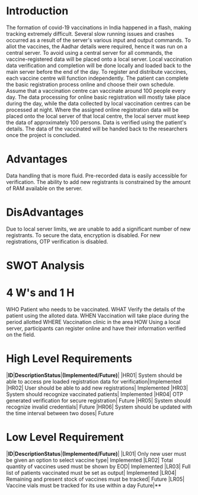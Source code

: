 # Introduction
The formation of covid-19 vaccinations in India happened in a flash, making tracking extremely difficult. Several slow running issues and crashes occurred as a result of the server's various input and output commands. To allot the vaccines, the Aadhar details were required, hence it was run on a central server. To avoid using a central server for all commands, the vaccine-registered data will be placed onto a local server. Local vaccination data verification and completion will be done locally and loaded back to the main server before the end of the day.
To register and distribute vaccines, each vaccine centre will function independently. The patient can complete the basic registration process online and choose their own schedule. Assume that a vaccination centre can vaccinate around 100 people every day. The data processing for online basic registration will mostly take place during the day, while the data collected by local vaccination centres can be processed at night.
Where the assigned online registration data will be placed onto the local server of that local centre, the local server must keep the data of approximately 100 persons. Data is verified using the patient's details. The data of the vaccinated will be handed back to the researchers once the project is concluded.
# Advantages
Data handling that is more fluid.
Pre-recorded data is easily accessible for verification.
The ability to add new registrants is constrained by the amount of RAM available on the server.
# DisAdvantages
Due to local server limits, we are unable to add a significant number of new registrants.
To secure the data, encryption is disabled.
For new registrations, OTP verification is disabled.
# SWOT Analysis

# 4 W's and 1 H
WHO
Patient who needs to be vaccinated.
WHAT
Verify the details of the patient using the alloted data.
WHEN
Vaccination will take place during the period allotted
WHERE
Vaccination clinic in the area
HOW
Using a local server, participants can register online and have their information verified on the field.
# High Level Requirements
|**ID**|**DescriptionStatus**|**(Implemented/Future)**|
|HR01|  System should be able to access pre loaded registration data for verification|Implemented
|HR02|	User should be able to add new registrations|	Implemented
|HR03|	System should recognize vaccinated patients|	Implemented
|HR04|	OTP generated verification for secure registration|	Future
|HR05|	System should recognize invalid credentials|	Future
|HR06|	System should be updated with the time interval between two doses|	Future
# Low Level Requirement
|**ID**|**DescriptionStatus**|**(Implemented/Future)**|
|LR01|	Only new user must be given an option to select vaccine type|	Implemented
|LR02|	Total quantity of vaccines used must be shown by EOD|	Implemented
|LR03|	Full list of patients vaccinated must be set as output|	Implemented
|LR04|	Remaining and present stock of vaccines must be tracked|	Future
|LR05|	Vaccine vials must be tracked for its use within a day	Future|**